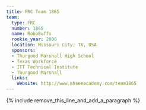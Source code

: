 ```yaml
---
title: FRC Team 1865
team:
  type: FRC
  number: 1865
  name: RoboBuffs
  rookie_year: 2006
  location: Missouri City, TX, USA
  sponsors:
  - Thurgood Marshall High School
  - Texas Workforce
  - ITT Technical Institute
  - Thurgood Marshall
  links:
    Website: http://www.mhseeacademy.com/team1865
---
```


{% include remove_this_line_and_add_a_paragraph %}